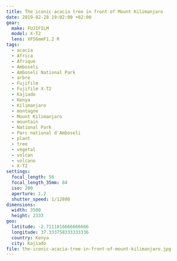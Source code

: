 ```yaml
---
title: The iconic acacia tree in front of Mount Kilimanjaro
date: 2019-02-28 19:02:00 +02:00
gear:
  make: FUJIFILM
  model: X-T2
  lens: XF56mmF1.2 R
tags:
  - acacia
  - Africa
  - Afrique
  - Amboseli
  - Amboseli National Park
  - arbre
  - Fujifilm
  - Fujifilm X-T2
  - Kajiado
  - Kenya
  - Kilimanjaro
  - montagne
  - Mount Kilimanjaro
  - mountain
  - National Park
  - Parc national d'Amboseli
  - plant
  - tree
  - végétal
  - volcan
  - volcano
  - X-T2
settings:
  focal_length: 56
  focal_length_35mm: 84
  iso: 200
  aperture: 1.2
  shutter_speed: 1/12800
dimensions:
  width: 3500
  height: 2333
geo:
  latitude: -2.7111816666666666
  longitude: 37.333758333333336
  country: Kenya
  city: Kajiado
file: the-iconic-acacia-tree-in-front-of-mount-kilimanjaro.jpg
---
```



